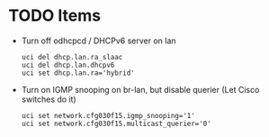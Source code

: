 # TODO Items

- Turn off odhcpcd / DHCPv6 server on lan

      uci del dhcp.lan.ra_slaac
      uci del dhcp.lan.dhcpv6
      uci set dhcp.lan.ra='hybrid'

- Turn on IGMP snooping on br-lan, but disable querier (Let Cisco switches do it)

      uci set network.cfg030f15.igmp_snooping='1'
      uci set network.cfg030f15.multicast_querier='0'
